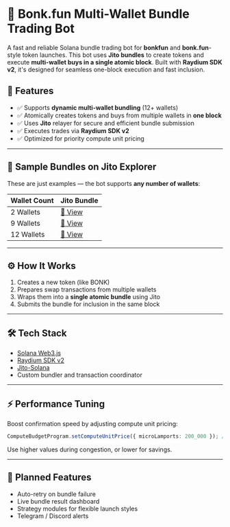 # 🐶 Bonk.fun Multi-Wallet Bundle Trading Bot

A fast and reliable Solana bundle trading bot for **bonkfun** and **bonk.fun**-style token launches. This bot uses **Jito bundles** to create tokens and execute **multi-wallet buys in a single atomic block**. Built with **Raydium SDK v2**, it's designed for seamless one-block execution and fast inclusion.

## 🚀 Features

- ✅ Supports **dynamic multi-wallet bundling** (12+ wallets)
- ✅ Atomically creates tokens and buys from multiple wallets in **one block**
- ✅ Uses **Jito** relayer for secure and efficient bundle submission
- ✅ Executes trades via **Raydium SDK v2**
- ✅ Optimized for priority compute unit pricing

---

## 📸 Sample Bundles on Jito Explorer

These are just examples — the bot supports **any number of wallets**:

| Wallet Count | Jito Bundle                                                                                                  |
| ------------ | ------------------------------------------------------------------------------------------------------------ |
| 2 Wallets    | [🔗 View](https://explorer.jito.wtf/bundle/56ac378f193c9b90a4b6d2c52096a2d783653f300c343d59976691b2a6fcb184) |
| 9 Wallets    | [🔗 View](https://explorer.jito.wtf/bundle/8116172ad6bea279b6873020ac412eb36c9777b311b96ab38c58204637166bf1) |
| 12 Wallets   | [🔗 View](https://explorer.jito.wtf/bundle/eb6d075d4f3e065d5e127ec76c328e00e08d3608ee858a15fa13a21c8f922d98) |

---

## ⚙️ How It Works

1. Creates a new token (like BONK)
2. Prepares swap transactions from multiple wallets
3. Wraps them into a **single atomic bundle** using Jito
4. Submits the bundle for inclusion in the same block

---

## 🛠 Tech Stack

- [Solana Web3.js](https://solana-labs.github.io/solana-web3.js/)
- [Raydium SDK v2](https://github.com/raydium-io/raydium-sdk)
- [Jito-Solana](https://jito.network/)
- Custom bundler and transaction coordinator

---

## ⚡ Performance Tuning

Boost confirmation speed by adjusting compute unit pricing:

```ts
ComputeBudgetProgram.setComputeUnitPrice({ microLamports: 200_000 }); // High priority
```

Use higher values during congestion, or lower for savings.

---

## 🧪 Planned Features

- Auto-retry on bundle failure
- Live bundle result dashboard
- Strategy modules for flexible launch styles
- Telegram / Discord alerts

